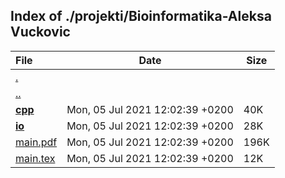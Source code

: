## Index of ./projekti/Bioinformatika-Aleksa Vuckovic

File | Date | Size
:--- | --- | ---
[.](.) | |
[..](..) | |
[**cpp**](cpp) | Mon, 05 Jul 2021 12:02:39 +0200 | 40K
[**io**](io) | Mon, 05 Jul 2021 12:02:39 +0200 | 28K
[main.pdf](main.pdf) | Mon, 05 Jul 2021 12:02:39 +0200 | 196K
[main.tex](main.tex) | Mon, 05 Jul 2021 12:02:39 +0200 | 12K
